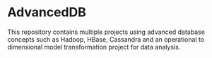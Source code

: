 # AdvancedDB
This repository contains multiple projects using advanced database concepts such as Hadoop, HBase, Cassandra and an operational to dimensional model transformation project for data analysis.
